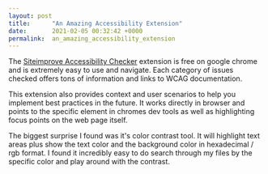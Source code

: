 ```yaml
---
layout: post
title:      "An Amazing Accessibility Extension"
date:       2021-02-05 00:32:42 +0000
permalink:  an_amazing_accessibility_extension
---
```


  

The [Siteimprove Accessibility Checker](https://chrome.google.com/webstore/detail/siteimprove-accessibility/efcfolpjihicnikpmhnmphjhhpiclljc) extension is free on google chrome and is extremely easy to use and navigate. Each category of issues checked offers tons of information and links to WCAG documentation.

This extension also provides context and user scenarios to help you implement best practices in the future. It works directly in browser and points to the specific element in chromes dev tools as well as highlighting focus points on the web page itself.

The biggest surprise I found was it's color contrast tool. It will highlight text areas plus show the text color and the background color in hexadecimal / rgb format. I found it incredibly easy to do search through my files by the specific color and play around with the contrast.
